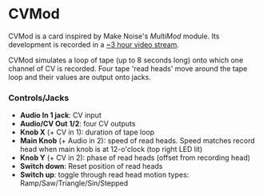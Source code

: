 # CVMod

CVMod is a card inspired by Make Noise's *MultiMod* module. Its development is recorded in a [~3 hour video stream](https://www.youtube.com/watch?v=OXSL_SinqrY).


CVMod simulates a loop of tape (up to 8 seconds long) onto which one channel of CV is recorded. Four tape 'read heads' move around the tape loop and their values are output onto jacks.

### Controls/Jacks
- **Audio In 1 jack**: CV input
- **Audio/CV Out 1/2**: four CV outputs
- **Knob X** (+ CV in 1): duration of tape loop
- **Main Knob** (+ Audio in 2): speed of read heads. Speed matches record head when main knob is at 12-o'clock (top right LED lit)
- **Knob Y** (+ CV in 2): phase of read heads (offset from recording head)
- **Switch down**: Reset position of read heads
- **Switch up**: toggle through read head motion types: Ramp/Saw/Triangle/Sin/Stepped
